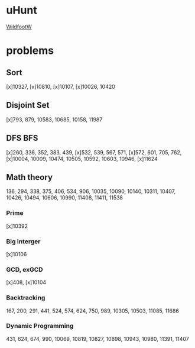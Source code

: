 # uHunt
[WildfootW](https://uhunt.onlinejudge.org/id/770322)

# problems
## Sort
[x]10327, [x]10810, [x]10107, [x]10026, 10420

## Disjoint Set
[x]793, 879, 10583, 10685, 10158, 11987

## DFS BFS
[x]260, 336, 352, 383, 439, [x]532, 539, 567, 571, [x]572, 601, 705, 762, [x]10004, 10009, 10474, 10505, 10592, 10603, 10946, [x]11624

## Math theory
136, 294, 338, 375, 406, 534, 906, 10035, 10090, 10140, 10311, 10407, 10426, 10494, 10606, 10990, 11408, 11411, 11538

### Prime
[x]10392

### Big interger
[x]10106

### GCD, exGCD
[x]408, [x]10104

### Backtracking
167, 200, 291, 441, 524, 574, 624, 750, 989, 10305, 10503, 11085, 11686

### Dynamic Programming
431, 624, 674, 990, 10069, 10819, 10827, 10898, 10943, 10980, 11391, 11407


